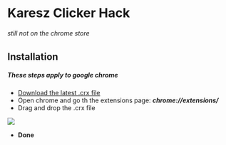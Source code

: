 # Karesz Clicker Hack
###### *still not on the chrome store*

## Installation
##### These steps apply to google chrome
* [Download the latest .crx file](https://github.com/beni69/kareszhck/releases/latest)
* Open chrome and go th the extensions page: ***chrome://extensions/***
* Drag and drop the .crx file

![](https://i.imgur.com/mKxs2La.png)
* **Done**
